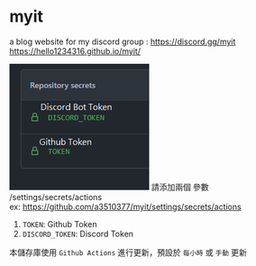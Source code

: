 # myit

a blog website for my discord group : https://discord.gg/myit <br />
https://hello1234316.github.io/myit/

![](.github\style\img\config.png)
請添加兩個 參數 /settings/secrets/actions <br />
ex: https://github.com/a3510377/myit/settings/secrets/actions

1. `TOKEN`: Github Token
2. `DISCORD_TOKEN`: Discord Token

本儲存庫使用 `Github Actions` 進行更新，預設於 `每小時` 或 `手動` 更新
